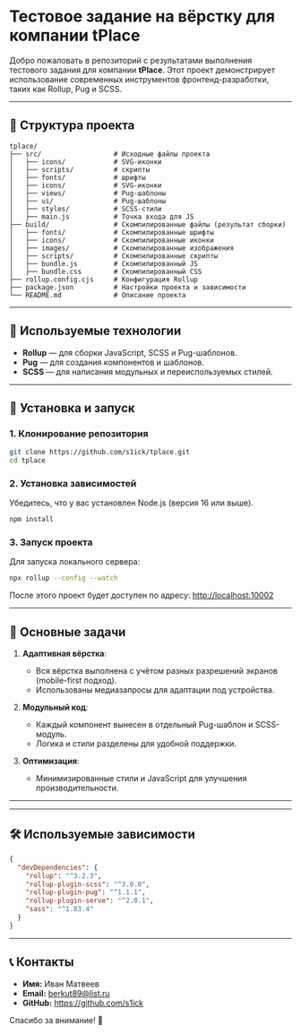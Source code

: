 
# Тестовое задание на вёрстку для компании tPlace

Добро пожаловать в репозиторий с результатами выполнения тестового задания для компании **tPlace**. Этот проект демонстрирует использование современных инструментов фронтенд-разработки, таких как Rollup, Pug и SCSS.

---

## 📂 Структура проекта

```
tplace/
├── src/                  # Исходные файлы проекта
│   ├── icons/            # SVG-иконки
│   ├── scripts/          # скрипты
│   ├── fonts/            # шрифты
│   ├── icons/            # SVG-иконки
│   ├── views/            # Pug-шаблоны
│   ├── ui/               # Pug-шаблоны
│   ├── styles/           # SCSS-стили
│   ├── main.js           # Точка входа для JS
├── build/                # Скомпилированные файлы (результат сборки)
│   ├── fonts/            # Скомпилированные шрифты
│   ├── icons/            # Скомпилированные иконки
│   ├── images/           # Скомпилированные изображения
│   ├── scripts/          # Скомпилированные скрипты
│   ├── bundle.js         # Скомпилированный JS
│   ├── bundle.css        # Скомпилированный CSS
├── rollup.config.cjs     # Конфигурация Rollup
├── package.json          # Настройки проекта и зависимости
└── README.md             # Описание проекта
```

---

## 🚀 Используемые технологии

- **Rollup** — для сборки JavaScript, SCSS и Pug-шаблонов.
- **Pug** — для создания компонентов и шаблонов.
- **SCSS** — для написания модульных и переиспользуемых стилей.

---

## 🔧 Установка и запуск

### 1. Клонирование репозитория
```bash
git clone https://github.com/s1ick/tplace.git
cd tplace
```

### 2. Установка зависимостей
Убедитесь, что у вас установлен Node.js (версия 16 или выше).
```bash
npm install
```

### 3. Запуск проекта
Для запуска локального сервера:
```bash
npx rollup --config --watch
```

После этого проект будет доступен по адресу: [http://localhost:10002](http://localhost:3000)

---

## 📜 Основные задачи

1. **Адаптивная вёрстка**:
   - Вся вёрстка выполнена с учётом разных разрешений экранов (mobile-first подход).
   - Использованы медиазапросы для адаптации под устройства.

2. **Модульный код**:
   - Каждый компонент вынесен в отдельный Pug-шаблон и SCSS-модуль.
   - Логика и стили разделены для удобной поддержки.

3. **Оптимизация**:
   - Минимизированные стили и JavaScript для улучшения производительности.

---

---

## 🛠 Используемые зависимости

```json
{
  "devDependencies": {
    "rollup": "^3.2.3",
    "rollup-plugin-scss": "^3.0.0",
    "rollup-plugin-pug": "^1.1.1",
    "rollup-plugin-serve": "^2.0.1",
    "sass": "^1.83.4"
  }
}
```

---

## 📞 Контакты

- **Имя:** Иван Матвеев
- **Email:** berkut89@list.ru
- **GitHub:** https://github.com/s1ick

Спасибо за внимание! 🙂
